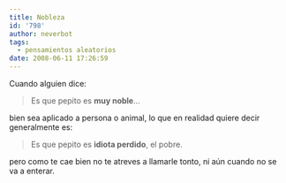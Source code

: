 ```yaml
---
title: Nobleza
id: '798'
author: neverbot
tags:
  - pensamientos aleatorios
date: 2008-06-11 17:26:59
---
```


Cuando alguien dice:

> Es que pepito es **muy noble**...

bien sea aplicado a persona o animal, lo que en realidad quiere decir generalmente es:

> Es que pepito es **idiota perdido**, el pobre.

pero como te cae bien no te atreves a llamarle tonto, ni aún cuando no se va a enterar.

